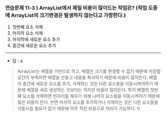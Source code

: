 ### 연습문제 11-3 )  ArrayList에서 제일 비용이 많이드는 작업은? (작업 도중에 ArrayList의 크기변경은 발생하지 않는다고 가정한다.)
  
1. 첫번째 요소 삭제
2. 마지막 요소 삭제
3. 마지막에 새로운 요소 추가
4. 중간에 새로운 요소 추가

---

- 답 : a
> ArrayList는 배열을 기반으로 하고, 배열은 크기를 변경할 수 없기 때문에 저장할 공간이 부족하면 배열을 만들고 내용을 복사하기 때문에 비용이 많이든다.
배열의 중간에 새로운 요소를 추가, 삭제하는 것은 다른 요소들을 이동시켜야하기 때문에 배열을 새로 생성하는 것보다는 적지만 비용이 많이든다.
특히 배열의 첫번째 요소를 삭제하면 빈자리를 채우기 위해 나머지 요소들을 이동시켜야기 때문에 많은 비용이 든다.
반면 마지막 요소를 추가하거나 삭제하는 것은 다른 요소들을 이동시킬 필요가 없기 때문에 아주 적은 비용으로 처리가 가능하다.
0    
